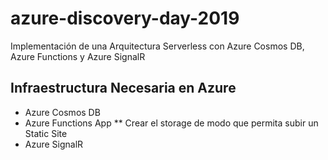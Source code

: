# azure-discovery-day-2019
Implementación de una Arquitectura Serverless con Azure Cosmos DB, Azure Functions y Azure SignalR

## Infraestructura Necesaria en Azure

* Azure Cosmos DB
* Azure Functions App
** Crear el storage de modo que permita subir un Static Site
* Azure SignalR

